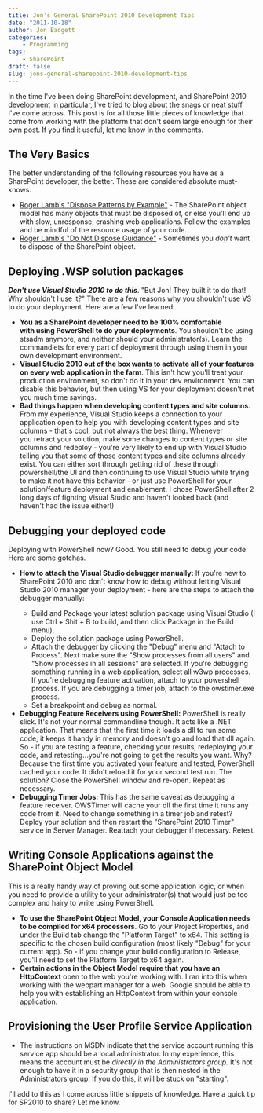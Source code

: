 ```yaml
---
title: Jon's General SharePoint 2010 Development Tips
date: "2011-10-18"
author: Jon Badgett
categories:
    - Programming
tags:
    - SharePoint
draft: false
slug: jons-general-sharepoint-2010-development-tips
---
```


In the time I've been doing SharePoint development, and SharePoint 2010
development in particular, I've tried to blog about the snags or neat stuff I've
come across. This post is for all those little pieces of knowledge that come
from working with the platform that don't seem large enough for their own post.
If you find it useful, let me know in the comments.

<h2>The Very Basics</h2>
The better understanding of the following resources you have as a SharePoint developer, the better. These are considered absolute must-knows.
<ul>
	<li><a href="http://blogs.msdn.com/b/rogerla/archive/2008/02/12/sharepoint-2007-and-wss-3-0-dispose-patterns-by-example.aspx">Roger Lamb's "Dispose Patterns by Example"</a> - The SharePoint object model has many objects that must be disposed of, or else you'll end up with slow, unresponse, crashing web applications. Follow the examples and be mindful of the resource usage of your code.</li>
	<li><a href="http://blogs.msdn.com/b/rogerla/archive/2009/11/30/sharepoint-2007-2010-do-not-dispose-guidance-spdisposecheck.aspx">Roger Lamb's "Do Not Dispose Guidance"</a> - Sometimes you <em>don't</em> want to dispose of the SharePoint object.</li>
</ul>
<h2>Deploying .WSP solution packages</h2>
<strong><em>Don't use Visual Studio 2010 to do this</em></strong>. "But Jon! They built it to do that! Why shouldn't I use it?" There are a few reasons why you shouldn't use VS to do your deployment. Here are a few I've learned:
<ul>
	<li><strong>You as a SharePoint developer need to be 100% comfortable with using PowerShell to do your deployments</strong>. You shouldn't be using stsadm anymore, and neither should your administrator(s). Learn the commandlets for every part of deployment through using them in your own development environment.</li>
	<li><strong>Visual Studio 2010 out of the box wants to activate all of your features on every web application in the farm</strong>. This isn't how you'll treat your production environment, so don't do it in your dev environment. You can disable this behavior, but then using VS for your deployment doesn't net you much time savings.</li>
	<li><strong>Bad things happen when developing content types and site columns</strong>. From my experience, Visual Studio keeps a connection to your application open to help you with developing content types and site columns - that's cool, but not always the best thing. Whenever you retract your solution, make some changes to content types or site columns and redeploy - you're very likely to end up with Visual Studio telling you that some of those content types and site columns already exist. You can either sort through getting rid of these through powershell/the UI and then continuing to use Visual Studio while trying to make it not have this behavior - or just use PowerShell for your solution/feature deployment and enablement. I chose PowerShell after 2 long days of fighting Visual Studio and haven't looked back (and haven't had the issue either!)</li>
</ul>
<h2>Debugging your deployed code</h2>
Deploying with PowerShell now? Good. You still need to debug your code. Here are some gotchas.
<ul>
	<li><strong>How to attach the Visual Studio debugger manually:</strong> If you're new to SharePoint 2010 and don't know how to debug without letting Visual Studio 2010 manager your deployment - here are the steps to attach the debugger manually:</li>
<ul>
	<li>Build and Package your latest solution package using Visual Studio (I use Ctrl + Shit + B to build, and then click Package in the Build menu).</li>
	<li>Deploy the solution package using PowerShell.</li>
	<li>Attach the debugger by clicking the "Debug" menu and "Attach to Process". Next make sure the "Show processes from all users" and "Show processes in all sessions" are selected. If you're debugging something running in a web application, select all w3wp processes. If you're debugging feature activation, attach to your powershell process. If you are debugging a timer job, attach to the owstimer.exe process.</li>
	<li>Set a breakpoint and debug as normal.</li>
</ul>
	<li><strong>Debugging Feature Receivers using PowerShell:</strong> PowerShell is really slick. It's not your normal commandline though. It acts like a .NET application. That means that the first time it loads a dll to run some code, it keeps it handy in memory and doesn't go and load that dll again. So - if you are testing a feature, checking your results, redeploying your code, and retesting...you're not going to get the results you want. Why? Because the first time you activated your feature and tested, PowerShell cached your code. It didn't reload it for your second test run. The solution? Close the PowerShell window and re-open. Repeat as necessary.</li>
	<li><strong>Debugging Timer Jobs: </strong>This has the same caveat as debugging a feature receiver. OWSTimer will cache your dll the first time it runs any code from it. Need to change something in a timer job and retest? Deploy your solution and then restart the "SharePoint 2010 Timer" service in Server Manager. Reattach your debugger if necessary. Retest.</li>
</ul>
<h2>Writing Console Applications against the SharePoint Object Model</h2>
This is a really handy way of proving out some application logic, or when you need to provide a utility to your administrator(s) that would just be too complex and hairy to write using PowerShell.
<ul>
	<li><strong>To use the SharePoint Object Model, your Console Application needs to be compiled for x64 processors</strong>. Go to your Project Properties, and under the Build tab change the "Platform Target" to x64. This setting is specific to the chosen build configuration (most likely "Debug" for your current app). So - if you change your build configuration to Release, you'll need to set the Platform Target to x64 again.</li>
	<li><strong>Certain actions in the Object Model require that you have an HttpContext</strong> open to the web you're working with. I ran into this when working with the webpart manager for a web. Google should be able to help you with establishing an HttpContext from within your console application.</li>
</ul>
<h2>Provisioning the User Profile Service Application</h2>
<ul>
	<li>The instructions on MSDN indicate that the service account running this service app should be a local administrator. In my experience, this means the account must be <em>directly in the Administrators group.</em> It's not enough to have it in a security group that is then nested in the Administrators group. If you do this, it will be stuck on "starting".</li>
</ul>
I'll add to this as I come across little snippets of knowledge. Have a quick tip for SP2010 to share? Let me know.
